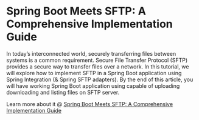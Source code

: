 # Spring Boot Meets SFTP: A Comprehensive Implementation Guide

In today’s interconnected world, securely transferring files between systems is a common requirement. Secure File Transfer Protocol (SFTP) provides a secure way to transfer files over a network. In this tutorial, we will explore how to implement SFTP in a Spring Boot application using Spring Integration (& Spring SFTP adapters). By the end of this article, you will have working Spring Boot application using capable of uploading downloading and listing files on SFTP server.

Learn more about it @ [Spring Boot Meets SFTP: A Comprehensive Implementation Guide](https://techsphere.dev/spring-boot-sftp-implementation-guide)
